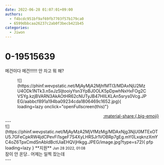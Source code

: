 ```yaml
---
date: 2022-06-28 01:07:01+09:00
authors:
  - f4bcdc951bf9af69fb7703f57b179ca0
  - 6599dbbcaa26237c2ab0f3becb421b45
categories:
  - Jiwon
---
```


# 0-19515639

<div class="post-container" markdown="1">
<div class="content-container md-sidebar__scrollwrap" markdown="1">

메건이다 메건!!!!!! 안 자고 뭐 해?
<figure markdown="1">
![](https://phinf.wevpstatic.net/MjAyMjA2MjhfMTI3/MDAxNjU2MzU4ODk1NTk3.n5xJz5ljtooiyYsn3YpBJ0OLK5pDpwhNxHxFOg2CVSYg.kzjBVARN3AkAOtHR62cNUTyJB47HIlLKLAn5srys0Vcg.JPEG/aabbcf891a194ba09234cda1806469c1652.jpg){ loading=lazy onclick="openFullscreen(this)"}
</figure>


</div>
</div>

<div style="text-align: right;" markdown="1">
<a href="https://weverse.io/fromis9/fanpost/0-19515639" style="text-align: right;">:material-share:{.big-emoji}</a>
</div>
---

<div class="comments-container md-sidebar__scrollwrap" markdown="1">
<div class="comment" markdown="1">
<div class='id-container' markdown="1">
![](https://phinf.wevpstatic.net/MjAyMzA2MjVfMzMg/MDAxNjg3NjU0MTExOTU5.7GFeCpkRW4jdCPevFi1sgeF7S4XyLHRSJr1VOBRp7gEg.mY0LxqknzXmYC4oZ6TpxCmdSnAbldBctUiaEHQVjHkgg.JPEG/image.jpg?type=s72){ pfp loading=lazy }
**<span class="artist">지원</span>** <small>Jun 28 2022, 01:08</small><br>
</div>
<div class='comment-body' markdown="1">
잠이 안 온당.. 어제는 일찍 잤는데
</div>
</div>
</div>
---
